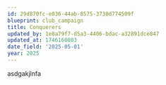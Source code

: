 ```yaml
---
id: 29d870fc-e036-44ab-8575-3730d774509f
blueprint: club_campaign
title: Conquerers
updated_by: 1e0a79f7-d5a3-4406-bdac-a32891dce847
updated_at: 1746160803
date_field: '2025-05-01'
year: 2025
---
```

asdgakjlnfa